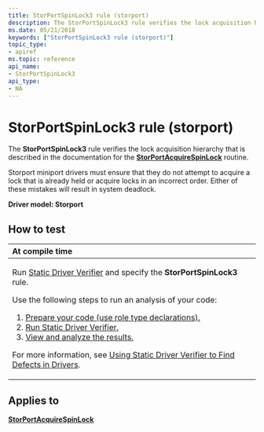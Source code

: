 ```yaml
---
title: StorPortSpinLock3 rule (storport)
description: The StorPortSpinLock3 rule verifies the lock acquisition hierarchy that is described in the documentation for the StorPortAcquireSpinLock routine.
ms.date: 05/21/2018
keywords: ["StorPortSpinLock3 rule (storport)"]
topic_type:
- apiref
ms.topic: reference
api_name:
- StorPortSpinLock3
api_type:
- NA
---
```


# StorPortSpinLock3 rule (storport)


The **StorPortSpinLock3** rule verifies the lock acquisition hierarchy that is described in the documentation for the [**StorPortAcquireSpinLock**](/windows-hardware/drivers/ddi/storport/nf-storport-storportacquirespinlock) routine.

Storport miniport drivers must ensure that they do not attempt to acquire a lock that is already held or acquire locks in an incorrect order. Either of these mistakes will result in system deadlock.

**Driver model: Storport**

## How to test

<table>
<colgroup>
<col width="100%" />
</colgroup>
<thead>
<tr class="header">
<th align="left">At compile time</th>
</tr>
</thead>
<tbody>
<tr class="odd">
<td align="left"><p>Run <a href="/windows-hardware/drivers/devtest/static-driver-verifier" data-raw-source="[Static Driver Verifier](./static-driver-verifier.md)">Static Driver Verifier</a> and specify the <strong>StorPortSpinLock3</strong> rule.</p>
Use the following steps to run an analysis of your code:
<ol>
<li><a href="/windows-hardware/drivers/devtest/using-static-driver-verifier-to-find-defects-in-drivers#preparing-your-source-code" data-raw-source="[Prepare your code (use role type declarations).](./using-static-driver-verifier-to-find-defects-in-drivers.md#preparing-your-source-code)">Prepare your code (use role type declarations).</a></li>
<li><a href="/windows-hardware/drivers/devtest/using-static-driver-verifier-to-find-defects-in-drivers#running-static-driver-verifier" data-raw-source="[Run Static Driver Verifier.](./using-static-driver-verifier-to-find-defects-in-drivers.md#running-static-driver-verifier)">Run Static Driver Verifier.</a></li>
<li><a href="/windows-hardware/drivers/devtest/using-static-driver-verifier-to-find-defects-in-drivers#viewing-and-analyzing-the-results" data-raw-source="[View and analyze the results.](./using-static-driver-verifier-to-find-defects-in-drivers.md#viewing-and-analyzing-the-results)">View and analyze the results.</a></li>
</ol>
<p>For more information, see <a href="/windows-hardware/drivers/devtest/using-static-driver-verifier-to-find-defects-in-drivers" data-raw-source="[Using Static Driver Verifier to Find Defects in Drivers](./using-static-driver-verifier-to-find-defects-in-drivers.md)">Using Static Driver Verifier to Find Defects in Drivers</a>.</p></td>
</tr>
</tbody>
</table>

## Applies to

[**StorPortAcquireSpinLock**](/windows-hardware/drivers/ddi/storport/nf-storport-storportacquirespinlock)
